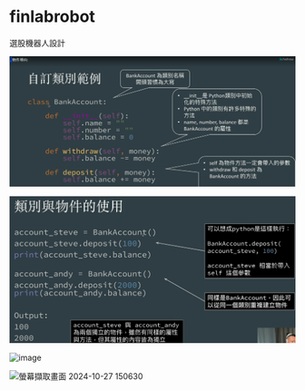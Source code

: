 # finlabrobot

選股機器人設計


![1729001942393](image/README/1729001942393.png)

![1729002229901](image/README/1729002229901.png)

![image](https://github.com/user-attachments/assets/d24086d9-bb50-4610-bc66-07499c406b69)

![螢幕擷取畫面 2024-10-27 150630](https://github.com/user-attachments/assets/e0f80529-a2c7-47a7-afd6-ae37dd8daa74)

